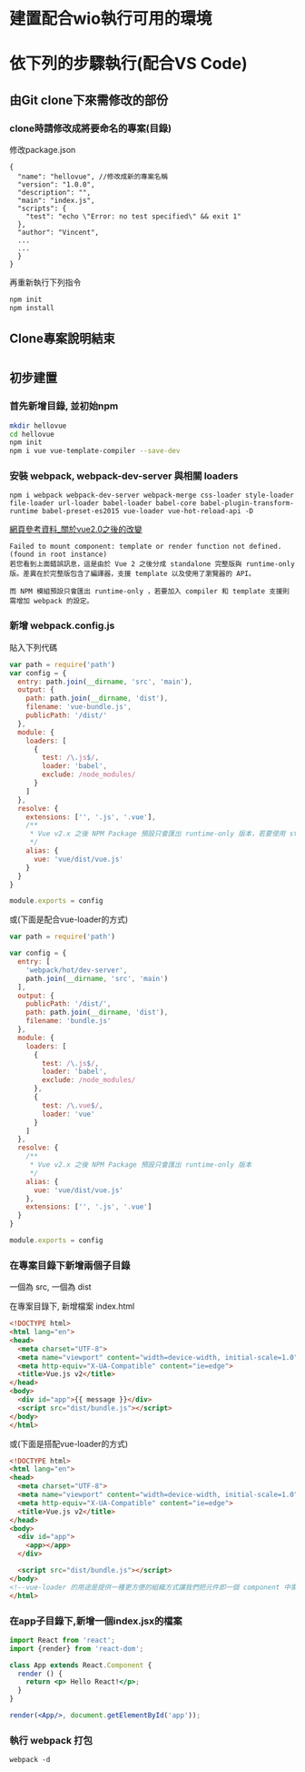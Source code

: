 建置配合wio執行可用的環境
===

# 依下列的步驟執行(配合VS Code)

## 由Git clone下來需修改的部份
### clone時請修改成將要命名的專案(目錄)
修改package.json
```
{
  "name": "hellovue", //修改成新的專案名稱
  "version": "1.0.0",
  "description": "",
  "main": "index.js",
  "scripts": {
    "test": "echo \"Error: no test specified\" && exit 1"
  },
  "author": "Vincent",
  ...
  ...
  }
}
```
再重新執行下列指令
``` bash
npm init
npm install
```
## Clone專案說明結束
#

## 初步建置
### 首先新增目錄, 並初始npm
``` bash
mkdir hellovue 
cd hellovue 
npm init
npm i vue vue-template-compiler --save-dev
```

### 安裝 webpack, webpack-dev-server 與相關 loaders
```
npm i webpack webpack-dev-server webpack-merge css-loader style-loader file-loader url-loader babel-loader babel-core babel-plugin-transform-runtime babel-preset-es2015 vue-loader vue-hot-reload-api -D
```
[網頁參考資料_關於vue2.0之後的改變](https://segmentfault.com/a/1190000005363030)
```
Failed to mount component: template or render function not defined. (found in root instance)
若您看到上面錯誤訊息，這是由於 Vue 2 之後分成 standalone 完整版與 runtime-only 版。差異在於完整版包含了編譯器，支援 template 以及使用了瀏覽器的 API。

而 NPM 模組預設只會匯出 runtime-only ，若要加入 compiler 和 template 支援則需增加 webpack 的設定。
```

### 新增 webpack.config.js

貼入下列代碼
``` javascript
var path = require('path')
var config = {
  entry: path.join(__dirname, 'src', 'main'),
  output: {
    path: path.join(__dirname, 'dist'),
    filename: 'vue-bundle.js',
    publicPath: '/dist/'
  },
  module: {
    loaders: [
      {
        test: /\.js$/,
        loader: 'babel',
        exclude: /node_modules/
      }
    ]
  },
  resolve: {
    extensions: ['', '.js', '.vue'],
    /**
     * Vue v2.x 之後 NPM Package 預設只會匯出 runtime-only 版本，若要使用 standalone 功能則需下列設定
     */
    alias: {
      vue: 'vue/dist/vue.js'
    }
  }
}

module.exports = config
```
或(下面是配合vue-loader的方式)
``` javascript
var path = require('path')

var config = {
  entry: [
    'webpack/hot/dev-server',
    path.join(__dirname, 'src', 'main')
  ],
  output: {
    publicPath: '/dist/',
    path: path.join(__dirname, 'dist'),
    filename: 'bundle.js'
  },
  module: {
    loaders: [
      {
        test: /\.js$/,
        loader: 'babel',
        exclude: /node_modules/
      },
      {
        test: /\.vue$/,
        loader: 'vue'
      }
    ]
  },
  resolve: {
    /**
     * Vue v2.x 之後 NPM Package 預設只會匯出 runtime-only 版本
     */
    alias: {
      vue: 'vue/dist/vue.js'
    },
    extensions: ['', '.js', '.vue']
  }
}

module.exports = config
```

### 在專案目錄下新增兩個子目錄
一個為 src, 一個為 dist

在專案目錄下, 新增檔案 index.html

``` html
<!DOCTYPE html>
<html lang="en">
<head>
  <meta charset="UTF-8">
  <meta name="viewport" content="width=device-width, initial-scale=1.0">
  <meta http-equiv="X-UA-Compatible" content="ie=edge">
  <title>Vue.js v2</title>
</head>
<body>
  <div id="app">{{ message }}</div>
  <script src="dist/bundle.js"></script>
</body>
</html>
```
或(下面是搭配vue-loader的方式)
``` html
<!DOCTYPE html>
<html lang="en">
<head>
  <meta charset="UTF-8">
  <meta name="viewport" content="width=device-width, initial-scale=1.0">
  <meta http-equiv="X-UA-Compatible" content="ie=edge">
  <title>Vue.js v2</title>
</head>
<body>
  <div id="app">
    <app></app>
  </div>

  <script src="dist/bundle.js"></script>
</body>
<!--vue-loader 的用途是提供一種更方便的組織方式讓我們把元件即一個 component 中需要的 js 行為, css 樣式, template 樣板放在一個 .vue 的檔案中。-->
</html>
```

### 在app子目錄下,新增一個index.jsx的檔案
``` jsx
import React from 'react';
import {render} from 'react-dom';

class App extends React.Component {
  render () {
    return <p> Hello React!</p>;
  }
}

render(<App/>, document.getElementById('app'));
```

### 執行 webpack 打包
```
webpack -d
```
